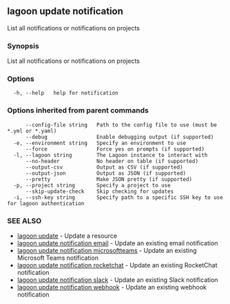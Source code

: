 ## lagoon update notification

List all notifications or notifications on projects

### Synopsis

List all notifications or notifications on projects

### Options

```
  -h, --help   help for notification
```

### Options inherited from parent commands

```
      --config-file string   Path to the config file to use (must be *.yml or *.yaml)
      --debug                Enable debugging output (if supported)
  -e, --environment string   Specify an environment to use
      --force                Force yes on prompts (if supported)
  -l, --lagoon string        The Lagoon instance to interact with
      --no-header            No header on table (if supported)
      --output-csv           Output as CSV (if supported)
      --output-json          Output as JSON (if supported)
      --pretty               Make JSON pretty (if supported)
  -p, --project string       Specify a project to use
      --skip-update-check    Skip checking for updates
  -i, --ssh-key string       Specify path to a specific SSH key to use for lagoon authentication
```

### SEE ALSO

* [lagoon update](lagoon_update.md)	 - Update a resource
* [lagoon update notification email](lagoon_update_notification_email.md)	 - Update an existing email notification
* [lagoon update notification microsoftteams](lagoon_update_notification_microsoftteams.md)	 - Update an existing Microsoft Teams notification
* [lagoon update notification rocketchat](lagoon_update_notification_rocketchat.md)	 - Update an existing RocketChat notification
* [lagoon update notification slack](lagoon_update_notification_slack.md)	 - Update an existing Slack notification
* [lagoon update notification webhook](lagoon_update_notification_webhook.md)	 - Update an existing webhook notification

